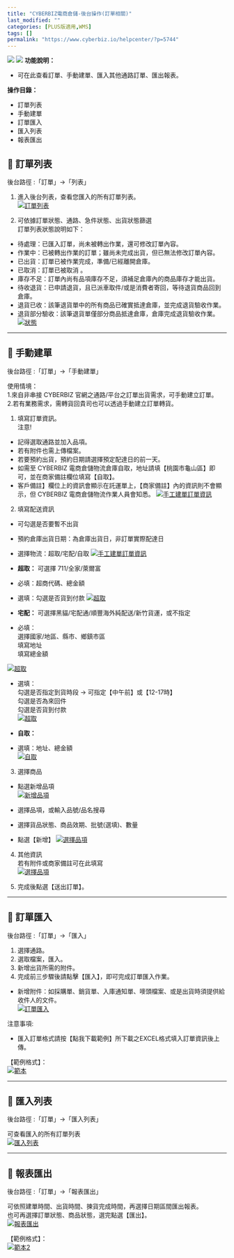 ```yaml
---
title: "CYBERBIZ電商倉儲-後台操作(訂單相關)"
last_modified: ""
categories: [PLUS版適用,WMS]
tags: []
permalink: "https://www.cyberbiz.io/helpcenter/?p=5744"
---
```


![](https://www.cyberbiz.io/helpcenter/wp-content/uploads/一般版1.png)
![](https://www.cyberbiz.io/helpcenter/wp-content/uploads/PLUS版3.png)
**功能說明：**  

* 可在此查看訂單、手動建單、匯入其他通路訂單、匯出報表。

**操作目錄：**

* 訂單列表
* 手動建單
* 訂單匯入
* 匯入列表
* 報表匯出

## 📌 訂單列表


後台路徑 :「訂單」→「列表」  


1. 進入後台列表，查看您匯入的所有訂單列表。  
[![訂單列表](https://www.cyberbiz.io/support/wp-content/uploads/CYBERBIZ電商倉儲-後台操作訂單相關01.png)](https://www.cyberbiz.io/support/wp-content/uploads/CYBERBIZ電商倉儲-後台操作訂單相關01.png)



2. 可依據訂單狀態、通路、急件狀態、出貨狀態篩選  
訂單列表狀態說明如下：

* 待處理：已匯入訂單，尚未被轉出作業，還可修改訂單內容。
* 作業中：已被轉出作業的訂單；雖尚未完成出貨，但已無法修改訂單內容。 
* 已出貨：訂單已被作業完成，準備/已經離開倉庫。 
* 已取消：訂單已被取消 。
* 庫存不足：訂單內尚有品項庫存不足，須補足倉庫內的商品庫存才能出貨。
* 待收退貨：已申請退貨，且已派車取件/或是消費者寄回，等待退貨商品回到倉庫。
* 退貨已收：該筆退貨單中的所有商品已確實抵達倉庫，並完成退貨驗收作業。 
* 退貨部分驗收：該筆退貨單僅部分商品抵達倉庫，倉庫完成退貨驗收作業。
[![狀態](https://www.cyberbiz.io/support/wp-content/uploads/CYBERBIZ電商倉儲-後台操作訂單相關02.png)](https://www.cyberbiz.io/support/wp-content/uploads/CYBERBIZ電商倉儲-後台操作訂單相關02.png)



* * *

## 📌 手動建單


後台路徑 :「訂單」→「手動建單」  


使用情境：  
1.來自非串接 CYBERBIZ 官網之通路/平台之訂單出貨需求，可手動建立訂單。  
2.若有業務需求，需轉貨回貴司也可以透過手動建立訂單轉貨。




1. 填寫訂單資訊。  
注意!

* 記得選取通路並加入品項。
* 若有附件也需上傳檔案。
* 若要預約出貨，預約日期請選擇預定配達日的前一天。
* 如需至 CYBERBIZ 電商倉儲物流倉庫自取，地址請填【桃園市龜山區】即可，並在商家備註欄位填寫【自取】。
* 客戶備註】欄位上的資訊會顯示在託運單上，【商家備註】內的資訊則不會顯示，但 CYBERBIZ 電商倉儲物流作業人員會知悉。
[![手工建單訂單資訊](https://www.cyberbiz.io/support/wp-content/uploads/CYBERBIZ電商倉儲-後台操作訂單相關03.png)](https://www.cyberbiz.io/support/wp-content/uploads/CYBERBIZ電商倉儲-後台操作訂單相關03.png)



2. 填寫配送資訊 
* 可勾選是否要暫不出貨
* 預約倉庫出貨日期：為倉庫出貨日，非訂單實際配達日
* 選擇物流：超取/宅配/自取
[![手工建單訂單資訊](https://www.cyberbiz.io/support/wp-content/uploads/CYBERBIZ電商倉儲-後台操作訂單相關04.png)](https://www.cyberbiz.io/support/wp-content/uploads/CYBERBIZ電商倉儲-後台操作訂單相關04.png)

* **超取：** 可選擇 711/全家/萊爾富 
* 必填：超商代碼、總金額
* 選填：勾選是否貨到付款
[![超取](https://www.cyberbiz.io/support/wp-content/uploads/CYBERBIZ電商倉儲-後台操作訂單相關05.png)](https://www.cyberbiz.io/support/wp-content/uploads/CYBERBIZ電商倉儲-後台操作訂單相關05.png)

* **宅配：** 可選擇黑貓/宅配通/順豐海外純配送/新竹貨運，或不指定 
* 必填：   
選擇國家/地區、縣市、鄉鎮市區  
填寫地址  
填寫總金額

[![超取](https://www.cyberbiz.io/support/wp-content/uploads/CYBERBIZ電商倉儲-後台操作訂單相關06.png)](https://www.cyberbiz.io/support/wp-content/uploads/CYBERBIZ電商倉儲-後台操作訂單相關06.png)

* 選填：  
勾選是否指定到貨時段 -> 可指定【中午前】或【12-17時】  
勾選是否為來回件  
勾選是否貨到付款  
[![超取](https://www.cyberbiz.io/support/wp-content/uploads/CYBERBIZ電商倉儲-後台操作訂單相關07.png)](https://www.cyberbiz.io/support/wp-content/uploads/CYBERBIZ電商倉儲-後台操作訂單相關07.png)

* **自取：**
* 選填：地址、總金額   
[![自取](https://www.cyberbiz.io/support/wp-content/uploads/CYBERBIZ電商倉儲-後台操作訂單相關08.png)](https://www.cyberbiz.io/support/wp-content/uploads/CYBERBIZ電商倉儲-後台操作訂單相關08.png)

3. 選擇商品 
* 點選新增品項  
[![新增品項](https://www.cyberbiz.io/support/wp-content/uploads/CYBERBIZ電商倉儲-後台操作訂單相關09.png)](https://www.cyberbiz.io/support/wp-content/uploads/CYBERBIZ電商倉儲-後台操作訂單相關09.png)

* 選擇品項，或輸入品號/品名搜尋
* 選擇貨品狀態、商品效期、批號(選填)、數量
* 點選【新增】
[![選擇品項](https://www.cyberbiz.io/support/wp-content/uploads/CYBERBIZ電商倉儲-後台操作訂單相關10.png)](https://www.cyberbiz.io/support/wp-content/uploads/CYBERBIZ電商倉儲-後台操作訂單相關10.png)



4. 其他資訊  
若有附件或商家備註可在此填寫  
[![選擇品項](https://www.cyberbiz.io/support/wp-content/uploads/CYBERBIZ電商倉儲-後台操作訂單相關11.png)](https://www.cyberbiz.io/support/wp-content/uploads/CYBERBIZ電商倉儲-後台操作訂單相關11.png)



5. 完成後點選【送出訂單】。 

* * *

## 📌 訂單匯入


後台路徑 :「訂單」→「匯入」  


1. 選擇通路。
2. 選取檔案，匯入。
3. 新增出貨所需的附件。
4. 完成前三步驟後請點擊【匯入】，即可完成訂單匯入作業。

* 新增附件：如採購單、銷貨單、入庫通知單、嘜頭檔案、或是出貨時須提供給收件人的文件。  
[![訂單匯入](https://www.cyberbiz.io/support/wp-content/uploads/CYBERBIZ電商倉儲-後台操作訂單相關12.png)](https://www.cyberbiz.io/support/wp-content/uploads/CYBERBIZ電商倉儲-後台操作訂單相關12.png)

注意事項:  

* 匯入訂單格式請按【點我下載範例】所下載之EXCEL格式填入訂單資訊後上傳。



【範例格式】：  
[![範本](https://www.cyberbiz.io/support/wp-content/uploads/CYBERBIZ電商倉儲-後台操作訂單相關13.png)](https://www.cyberbiz.io/support/wp-content/uploads/CYBERBIZ電商倉儲-後台操作訂單相關13.png)

* * *

## 📌 匯入列表


後台路徑 :「訂單」→「匯入列表」  

可查看匯入的所有訂單列表  
[![匯入列表](https://www.cyberbiz.io/support/wp-content/uploads/CYBERBIZ電商倉儲-後台操作訂單相關14.png)](https://www.cyberbiz.io/support/wp-content/uploads/CYBERBIZ電商倉儲-後台操作訂單相關14.png)

* * *

## 📌 報表匯出


後台路徑 :「訂單」→「報表匯出」  

可依照建單時間、出貨時間、揀貨完成時間，再選擇日期區間匯出報表。  
也可再選擇訂單狀態、商品狀態，選完點選【匯出】。  
[![報表匯出](https://www.cyberbiz.io/support/wp-content/uploads/CYBERBIZ電商倉儲-後台操作訂單相關15.png)](https://www.cyberbiz.io/support/wp-content/uploads/CYBERBIZ電商倉儲-後台操作訂單相關15.png)  

【範例格式】：  
[![範本2](https://www.cyberbiz.io/support/wp-content/uploads/CYBERBIZ電商倉儲-後台操作訂單相關16.png)](https://www.cyberbiz.io/support/wp-content/uploads/CYBERBIZ電商倉儲-後台操作訂單相關16.png)

